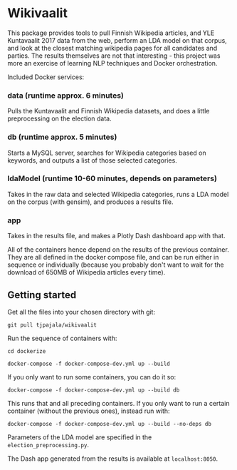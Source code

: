 # Wikivaalit

This package provides tools to pull Finnish Wikipedia articles, and YLE Kuntavaalit 2017
data from the web, perform an LDA model on that corpus, and look at the closest matching
wikipedia pages for all candidates and parties. The results themselves are not that interesting -
this project was more an exercise of learning NLP techniques and Docker orchestration.

Included Docker services:

### data (runtime approx. 6 minutes)
Pulls the Kuntavaalit and Finnish Wikipedia datasets, and does a little preprocessing on the 
election data.

### db (runtime approx. 5 minutes)
Starts a MySQL server, searches for Wikipedia categories based on keywords, and outputs 
a list of those selected categories.

### ldaModel (runtime 10-60 minutes, depends on parameters)

Takes in the raw data and selected Wikipedia categories, runs a LDA model on the corpus
(with gensim), and produces a results file.

### app

Takes in the results file, and makes a Plotly Dash dashboard app with that.

All of the containers hence depend on the results of the previous container. They are all defined
in the docker compose file, and can be run either in sequence or individually (because
you probably don't want to wait for the download of 650MB of Wikipedia articles every time).

## Getting started

Get all the files into your chosen directory with git:

`git pull tjpajala/wikivaalit`

Run the sequence of containers with:

`cd dockerize`

`docker-compose -f docker-compose-dev.yml up --build`

If you only want to run some containers, you can do it so:

`docker-compose -f docker-compose-dev.yml up --build db`

This runs that and all preceding containers. If you only want to run a certain container 
(without the previous ones), instead run with:

`docker-compose -f docker-compose-dev.yml up --build --no-deps db`

Parameters of the LDA model are specified in the `election_preprocessing.py`.

The Dash app generated from the results is available at `localhost:8050`.